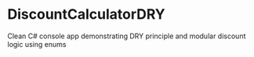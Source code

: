 # DiscountCalculatorDRY
Clean C# console app demonstrating DRY principle and modular discount logic using enums

